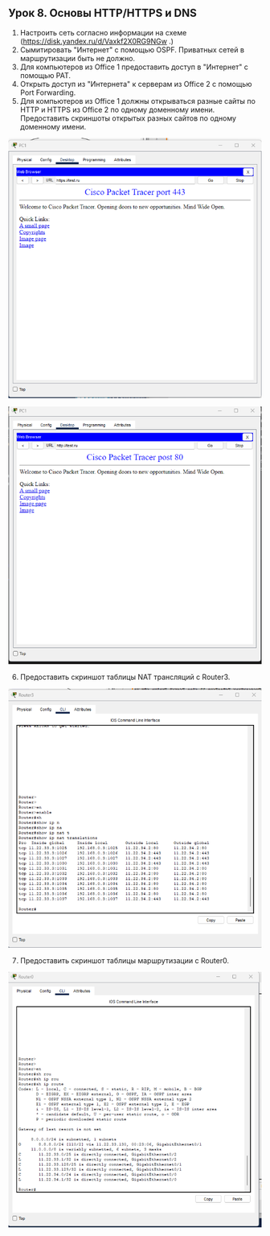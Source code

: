 ## Урок 8. Основы HTTP/HTTPS и DNS
1) Настроить сеть согласно информации на схеме
(https://disk.yandex.ru/d/Vaxkf2X0RG9NGw .)
2) Сымитировать "Интернет" с помощью OSPF. Приватных сетей в маршрутизации быть не должно.
3) Для компьютеров из Office 1 предоставить доступ в "Интернет" с помощью PAT.
4) Открыть доступ из "Интернета" к серверам из Office 2 c помощью Port Forwarding.
5) Для компьютеров из Office 1 должны открываться разные сайты по HTTP и HTTPS из Office 2 по одному доменному имени.
Предоставить скриншоты открытых разных сайтов по одному доменному имени.

![1-1](https://github.com/ssasergei/GeekBrains_ComputerNetworks/blob/master/Sem8_HTTP_HTTPS_DNS/screenshots/1-1.png)

![1-2](https://github.com/ssasergei/GeekBrains_ComputerNetworks/blob/master/Sem8_HTTP_HTTPS_DNS/screenshots/1-2.png)

6) Предоставить скриншот таблицы NAT трансляций с Router3.

![2](https://github.com/ssasergei/GeekBrains_ComputerNetworks/blob/master/Sem8_HTTP_HTTPS_DNS/screenshots/2.png)

7) Предоставить скриншот таблицы маршрутизации с Router0.

![3](https://github.com/ssasergei/GeekBrains_ComputerNetworks/blob/master/Sem8_HTTP_HTTPS_DNS/screenshots/3.png)